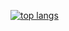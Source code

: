 [![top langs](https://github-readme-stats.vercel.app/api/top-langs?username=thedev42&theme=algolia&show_icons=true)](https://github.com/thedev42)
